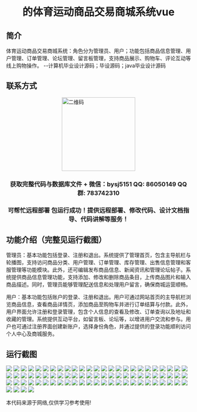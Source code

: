 <p><h1 align="center">的体育运动商品交易商城系统vue</h1></p>

## 简介
体育运动商品交易商城系统：角色分为管理员、用户；功能包括商品信息管理、用户管理、订单管理、论坛管理、留言板管理，支持商品展示、购物车、评论互动等线上购物操作。    --计算机毕业设计源码；毕设源码；java毕业设计源码


## 联系方式
<img src="https://bs-1329754181.cos.ap-shanghai.myqcloud.com/wx.jpg" alt="二维码" style="display: block; margin: 0 auto;" width="200px">
<p><h3 align="center">获取完整代码与数据库文件 + 微信：bysj5151 QQ: 86050149 QQ群: 783742310</h3></p>
<p><h3 align="center">可帮忙远程部署 包运行成功！提供远程部署、修改代码、设计文档指导、代码讲解等服务！</h3></p>

## 功能介绍（完整见运行截图）
管理员：基本功能包括登录、注册和退出。系统提供了管理首页，包含主导航栏与轮播图，支持访问商品分类、用户管理、订单管理、库存管理、出售信息管理和客服管理等功能模块。此外，还可编辑发布商品信息、新闻资讯和管理论坛帖子。系统提供商品信息管理功能，支持添加、修改和删除商品条目，上传商品图片和输入商品描述。同时，管理员能够管理配送信息和处理用户留言，确保商城运营顺畅。

用户：基本功能包括账户的登录、注册和退出。用户可通过网站首页的主导航栏浏览商品信息，查看商品详情页，添加商品至购物车并进行订单结算与付款。此外，用户界面允许注册和登录管理，包含个人信息的查看及修改、订单查询以及地址和收藏的管理。系统提供互动平台，如留言板、论坛等，以增进用户交流和参与。用户也可通过注册界面创建新账户，选择身份角色，并通过提供的登录功能顺利访问个人中心及商城服务。


## 运行截图
![](https://bs-1329754181.cos.ap-shanghai.myqcloud.com/ssm/SportsProductTradingMallSystem/img/001.jpg)
![](https://bs-1329754181.cos.ap-shanghai.myqcloud.com/ssm/SportsProductTradingMallSystem/img/002.jpg)
![](https://bs-1329754181.cos.ap-shanghai.myqcloud.com/ssm/SportsProductTradingMallSystem/img/003.jpg)
![](https://bs-1329754181.cos.ap-shanghai.myqcloud.com/ssm/SportsProductTradingMallSystem/img/004.jpg)
![](https://bs-1329754181.cos.ap-shanghai.myqcloud.com/ssm/SportsProductTradingMallSystem/img/005.jpg)
![](https://bs-1329754181.cos.ap-shanghai.myqcloud.com/ssm/SportsProductTradingMallSystem/img/006.jpg)
![](https://bs-1329754181.cos.ap-shanghai.myqcloud.com/ssm/SportsProductTradingMallSystem/img/007.jpg)
![](https://bs-1329754181.cos.ap-shanghai.myqcloud.com/ssm/SportsProductTradingMallSystem/img/008.jpg)
![](https://bs-1329754181.cos.ap-shanghai.myqcloud.com/ssm/SportsProductTradingMallSystem/img/009.jpg)
![](https://bs-1329754181.cos.ap-shanghai.myqcloud.com/ssm/SportsProductTradingMallSystem/img/010.jpg)
![](https://bs-1329754181.cos.ap-shanghai.myqcloud.com/ssm/SportsProductTradingMallSystem/img/011.jpg)
![](https://bs-1329754181.cos.ap-shanghai.myqcloud.com/ssm/SportsProductTradingMallSystem/img/012.jpg)
![](https://bs-1329754181.cos.ap-shanghai.myqcloud.com/ssm/SportsProductTradingMallSystem/img/013.jpg)
![](https://bs-1329754181.cos.ap-shanghai.myqcloud.com/ssm/SportsProductTradingMallSystem/img/014.jpg)
![](https://bs-1329754181.cos.ap-shanghai.myqcloud.com/ssm/SportsProductTradingMallSystem/img/015.jpg)
![](https://bs-1329754181.cos.ap-shanghai.myqcloud.com/ssm/SportsProductTradingMallSystem/img/016.jpg)
![](https://bs-1329754181.cos.ap-shanghai.myqcloud.com/ssm/SportsProductTradingMallSystem/img/017.jpg)
![](https://bs-1329754181.cos.ap-shanghai.myqcloud.com/ssm/SportsProductTradingMallSystem/img/018.jpg)
![](https://bs-1329754181.cos.ap-shanghai.myqcloud.com/ssm/SportsProductTradingMallSystem/img/019.jpg)
![](https://bs-1329754181.cos.ap-shanghai.myqcloud.com/ssm/SportsProductTradingMallSystem/img/020.jpg)
![](https://bs-1329754181.cos.ap-shanghai.myqcloud.com/ssm/SportsProductTradingMallSystem/img/021.jpg)
![](https://bs-1329754181.cos.ap-shanghai.myqcloud.com/ssm/SportsProductTradingMallSystem/img/022.jpg)
![](https://bs-1329754181.cos.ap-shanghai.myqcloud.com/ssm/SportsProductTradingMallSystem/img/023.jpg)
![](https://bs-1329754181.cos.ap-shanghai.myqcloud.com/ssm/SportsProductTradingMallSystem/img/024.jpg)
![](https://bs-1329754181.cos.ap-shanghai.myqcloud.com/ssm/SportsProductTradingMallSystem/img/025.jpg)
![](https://bs-1329754181.cos.ap-shanghai.myqcloud.com/ssm/SportsProductTradingMallSystem/img/026.jpg)
![](https://bs-1329754181.cos.ap-shanghai.myqcloud.com/ssm/SportsProductTradingMallSystem/img/027.jpg)
![](https://bs-1329754181.cos.ap-shanghai.myqcloud.com/ssm/SportsProductTradingMallSystem/img/028.jpg)
![](https://bs-1329754181.cos.ap-shanghai.myqcloud.com/ssm/SportsProductTradingMallSystem/img/029.jpg)
![](https://bs-1329754181.cos.ap-shanghai.myqcloud.com/ssm/SportsProductTradingMallSystem/img/030.jpg)
![](https://bs-1329754181.cos.ap-shanghai.myqcloud.com/ssm/SportsProductTradingMallSystem/img/031.jpg)
![](https://bs-1329754181.cos.ap-shanghai.myqcloud.com/ssm/SportsProductTradingMallSystem/img/032.jpg)
![](https://bs-1329754181.cos.ap-shanghai.myqcloud.com/ssm/SportsProductTradingMallSystem/img/033.jpg)
![](https://bs-1329754181.cos.ap-shanghai.myqcloud.com/ssm/SportsProductTradingMallSystem/img/034.jpg)
![](https://bs-1329754181.cos.ap-shanghai.myqcloud.com/ssm/SportsProductTradingMallSystem/img/035.jpg)
![](https://bs-1329754181.cos.ap-shanghai.myqcloud.com/ssm/SportsProductTradingMallSystem/img/036.jpg)
![](https://bs-1329754181.cos.ap-shanghai.myqcloud.com/ssm/SportsProductTradingMallSystem/img/037.jpg)
![](https://bs-1329754181.cos.ap-shanghai.myqcloud.com/ssm/SportsProductTradingMallSystem/img/038.jpg)
![](https://bs-1329754181.cos.ap-shanghai.myqcloud.com/ssm/SportsProductTradingMallSystem/img/039.jpg)
![](https://bs-1329754181.cos.ap-shanghai.myqcloud.com/ssm/SportsProductTradingMallSystem/img/040.jpg)
![](https://bs-1329754181.cos.ap-shanghai.myqcloud.com/ssm/SportsProductTradingMallSystem/img/041.jpg)
![](https://bs-1329754181.cos.ap-shanghai.myqcloud.com/ssm/SportsProductTradingMallSystem/img/042.jpg)
![](https://bs-1329754181.cos.ap-shanghai.myqcloud.com/ssm/SportsProductTradingMallSystem/img/043.jpg)
![](https://bs-1329754181.cos.ap-shanghai.myqcloud.com/ssm/SportsProductTradingMallSystem/img/044.jpg)
![](https://bs-1329754181.cos.ap-shanghai.myqcloud.com/ssm/SportsProductTradingMallSystem/img/045.jpg)
![](https://bs-1329754181.cos.ap-shanghai.myqcloud.com/ssm/SportsProductTradingMallSystem/img/046.jpg)
![](https://bs-1329754181.cos.ap-shanghai.myqcloud.com/ssm/SportsProductTradingMallSystem/img/047.jpg)
![](https://bs-1329754181.cos.ap-shanghai.myqcloud.com/ssm/SportsProductTradingMallSystem/img/048.jpg)
![](https://bs-1329754181.cos.ap-shanghai.myqcloud.com/ssm/SportsProductTradingMallSystem/img/049.jpg)
![](https://bs-1329754181.cos.ap-shanghai.myqcloud.com/ssm/SportsProductTradingMallSystem/img/050.jpg)
![](https://bs-1329754181.cos.ap-shanghai.myqcloud.com/ssm/SportsProductTradingMallSystem/img/051.jpg)
![](https://bs-1329754181.cos.ap-shanghai.myqcloud.com/ssm/SportsProductTradingMallSystem/img/052.jpg)
![](https://bs-1329754181.cos.ap-shanghai.myqcloud.com/ssm/SportsProductTradingMallSystem/img/053.jpg)
![](https://bs-1329754181.cos.ap-shanghai.myqcloud.com/ssm/SportsProductTradingMallSystem/img/054.jpg)
![](https://bs-1329754181.cos.ap-shanghai.myqcloud.com/ssm/SportsProductTradingMallSystem/img/055.jpg)
![](https://bs-1329754181.cos.ap-shanghai.myqcloud.com/ssm/SportsProductTradingMallSystem/img/056.jpg)
![](https://bs-1329754181.cos.ap-shanghai.myqcloud.com/ssm/SportsProductTradingMallSystem/img/057.jpg)
![](https://bs-1329754181.cos.ap-shanghai.myqcloud.com/ssm/SportsProductTradingMallSystem/img/058.jpg)
![](https://bs-1329754181.cos.ap-shanghai.myqcloud.com/ssm/SportsProductTradingMallSystem/img/059.jpg)
![](https://bs-1329754181.cos.ap-shanghai.myqcloud.com/ssm/SportsProductTradingMallSystem/img/060.jpg)
![](https://bs-1329754181.cos.ap-shanghai.myqcloud.com/ssm/SportsProductTradingMallSystem/img/061.jpg)
![](https://bs-1329754181.cos.ap-shanghai.myqcloud.com/ssm/SportsProductTradingMallSystem/img/062.jpg)
![](https://bs-1329754181.cos.ap-shanghai.myqcloud.com/ssm/SportsProductTradingMallSystem/img/063.jpg)
![](https://bs-1329754181.cos.ap-shanghai.myqcloud.com/ssm/SportsProductTradingMallSystem/img/064.jpg)
![](https://bs-1329754181.cos.ap-shanghai.myqcloud.com/ssm/SportsProductTradingMallSystem/img/065.jpg)
![](https://bs-1329754181.cos.ap-shanghai.myqcloud.com/ssm/SportsProductTradingMallSystem/img/066.jpg)
![](https://bs-1329754181.cos.ap-shanghai.myqcloud.com/ssm/SportsProductTradingMallSystem/img/067.jpg)
![](https://bs-1329754181.cos.ap-shanghai.myqcloud.com/ssm/SportsProductTradingMallSystem/img/068.jpg)
![](https://bs-1329754181.cos.ap-shanghai.myqcloud.com/ssm/SportsProductTradingMallSystem/img/069.jpg)
![](https://bs-1329754181.cos.ap-shanghai.myqcloud.com/ssm/SportsProductTradingMallSystem/img/070.jpg)
![](https://bs-1329754181.cos.ap-shanghai.myqcloud.com/ssm/SportsProductTradingMallSystem/img/071.jpg)
![](https://bs-1329754181.cos.ap-shanghai.myqcloud.com/ssm/SportsProductTradingMallSystem/img/072.jpg)
![](https://bs-1329754181.cos.ap-shanghai.myqcloud.com/ssm/SportsProductTradingMallSystem/img/073.jpg)
![](https://bs-1329754181.cos.ap-shanghai.myqcloud.com/ssm/SportsProductTradingMallSystem/img/074.jpg)
![](https://bs-1329754181.cos.ap-shanghai.myqcloud.com/ssm/SportsProductTradingMallSystem/img/075.jpg)
![](https://bs-1329754181.cos.ap-shanghai.myqcloud.com/ssm/SportsProductTradingMallSystem/img/076.jpg)
![](https://bs-1329754181.cos.ap-shanghai.myqcloud.com/ssm/SportsProductTradingMallSystem/img/077.jpg)
![](https://bs-1329754181.cos.ap-shanghai.myqcloud.com/ssm/SportsProductTradingMallSystem/img/078.jpg)
![](https://bs-1329754181.cos.ap-shanghai.myqcloud.com/ssm/SportsProductTradingMallSystem/img/079.jpg)

<p>本代码来源于网络,仅供学习参考使用!</p>
